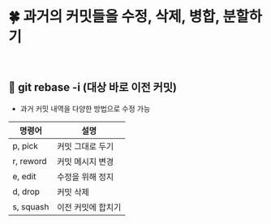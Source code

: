 # 🍀 과거의 커밋들을 수정, 삭제, 병합, 분할하기

<br>

## 🧸 git rebase **-i** (대상 바로 이전 커밋)

- 과거 커밋 내역을 다양한 방법으로 수정 가능

| 명령어    | 설명               |
| --------- | ------------------ |
| p, pick   | 커밋 그대로 두기   |
| r, reword | 커밋 메시지 변경   |
| e, edit   | 수정을 위해 정지   |
| d, drop   | 커밋 삭제          |
| s, squash | 이전 커밋에 합치기 |
